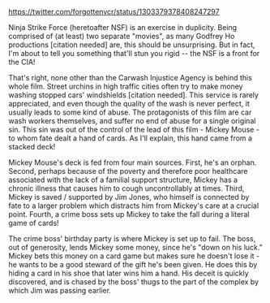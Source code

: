 https://twitter.com/forgottenvcr/status/1303379378408247297

Ninja Strike Force (heretoafter NSF) is an exercise in duplicity. Being comprised of (at least) two separate "movies", as many Godfrey Ho productions [citation needed] are, this should be unsurprising.  But in fact, I'm about to tell you something that'll stun you rigid -- the NSF is a front for the CIA!

That's right, none other than the Carwash Injustice Agency is behind this whole film.  Street urchins in high traffic cities often try to make money washing stopped cars' windshields [citation needed].  This service is rarely appreciated, and even though the quality of the wash is never perfect, it usually leads to some kind of abuse.
The protagonists of this film are car wash workers themselves, and suffer no end of abuse for a single original sin.
This sin was out of the control of the lead of this film - Mickey Mouse - to whom fate dealt a hand of cards.
As I'll explain, this hand came from a stacked deck!

Mickey Mouse's deck is fed from four main sources.
First, he's an orphan.
Second, perhaps because of the poverty and therefore poor healthcare associated with the lack of a familial support structure, Mickey has a chronic illness that causes him to cough uncontrollably at times.
Third, Mickey is saved / supported by Jim Jones, who himself is connected by fate to a larger problem which distracts him from Mickey's care at a crucial point.
Fourth, a crime boss sets up Mickey to take the fall during a literal game of cards!

The crime boss' birthday party is where Mickey is set up to fail.  The boss, out of generosity, lends Mickey some money, since he's "down on his luck."  Mickey bets this money on a card game but makes sure he doesn't lose it - he wants to be a good steward of the gift he's been given.  He does this by hiding a card in his shoe that later wins him a hand.  His deceit is quickly discovered, and is chased by the boss' thugs to the part of the complex by which Jim was passing earlier.

